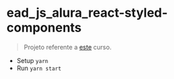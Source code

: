 # ead_js_alura_react-styled-components

> Projeto referente a [este](https://cursos.alura.com.br/course/react-styled-components) curso.

- Setup `yarn`
- Run `yarn start`
